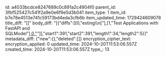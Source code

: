 id: a4033bcdce8247689c0c891a2c4904f0
parent_id: 3fbf525427c541f2a9e0e6f9e5d3b041
item_type: 1
item_id: b7e78e4513e741c59173bd4eda3cfb6b
item_updated_time: 1729424609078
title_diff: "[]"
body_diff: "[{\"diffs\":[[0,\"esting\\\n[\"],[1,\"Test Applications with FastAPI and SQLModel\"],[0,\"](https:\"]],\"start1\":289,\"start2\":289,\"length1\":16,\"length2\":59},{\"diffs\":[[0,\"sts/\"],[-1,\"#testing-fastapi-applications\"],[0,\")\"]],\"start1\":391,\"start2\":391,\"length1\":34,\"length2\":5}]"
metadata_diff: {"new":{},"deleted":[]}
encryption_cipher_text: 
encryption_applied: 0
updated_time: 2024-10-20T11:53:06.557Z
created_time: 2024-10-20T11:53:06.557Z
type_: 13